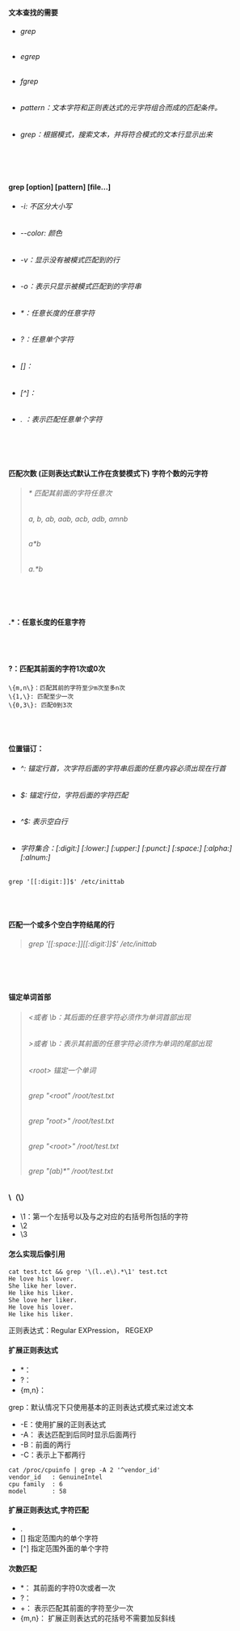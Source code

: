 #### 文本查找的需要
  * ###### grep    
  * ###### egrep  
  * ###### fgrep
  * ###### pattern：文本字符和正则表达式的元字符组合而成的匹配条件。
  * ###### grep：根据模式，搜索文本，并将符合模式的文本行显示出来

<br>

<br>

#### grep [option] [pattern] [file...]
  * ###### -i: 不区分大小写
  * ###### --color: 颜色
  * ###### -v：显示没有被模式匹配到的行
  * ###### -o：表示只显示被模式匹配到的字符串        
  * ###### *：任意长度的任意字符
  * ###### ?：任意单个字符
  * ###### []：
  * ###### [^]：
  * ###### . ：表示匹配任意单个字符        

<br>

<br>

#### 匹配次数 (正则表达式默认工作在贪婪模式下) 字符个数的元字符
  > ###### * 匹配其前面的字符任意次        
  > ###### a, b, ab, aab, acb, adb, amnb
  > ###### a*b
  > ###### a.*b

<br>

<br>
        
#### .*：任意长度的任意字符

<br>

<br>
        
#### \?：匹配其前面的字符1次或0次
```shell
\{m,n\}：匹配其前的字符至少m次至多n次
\{1,\}: 匹配至少一次
\{0,3\}: 匹配0到3次
```

<br>

<br>
        
#### 位置锚订：        
  * ###### ^: 锚定行首，次字符后面的字符串后面的任意内容必须出现在行首
  * ###### $: 锚定行位，字符后面的字符匹配
  * ###### ^$: 表示空白行
  * ###### 字符集合：[:digit:]  [:lower:]  [:upper:]  [:punct:]  [:space:] [:alpha:] [:alnum:]

```shell    
grep '[[:digit:]]$' /etc/inittab
```

<br>

<br>
        
#### 匹配一个或多个空白字符结尾的行
  > ###### grep '[[:space:]][[:digit:]]$' /etc/inittab

<br>

<br>
        
#### 锚定单词首部
  > ###### \<或者 \b：其后面的任意字符必须作为单词首部出现
  > ###### \>或者 \b：表示其前面的任意字符必须作为单词的尾部出现
  > ###### \<root\>   锚定一个单词
  > ###### grep "\<root"  /root/test.txt
  > ###### grep "root\>" /root/test.txt
  > ###### grep "\<root\>" /root/test.txt
  > ###### grep "\(ab\)*" /root/test.txt

#### \（\）
* \1：第一个左括号以及与之对应的右括号所包括的字符
* \2
* \3
        

#### 怎么实现后像引用

```shell
cat test.tct && grep '\(l..e\).*\1' test.tct 
He love his lover.
She like her lover.
He like his liker.
She love her liker.
He love his lover.
He like his liker.
```




        
正则表达式：Regular EXPression， REGEXP

#### 扩展正则表达式
* *：
* \?：
* \{m,n\}：

grep：默认情况下只使用基本的正则表达式模式来过滤文本

* -E：使用扩展的正则表达式
* -A：         表达匹配到后同时显示后面两行
* -B：前面的两行
* -C：表示上下都两行

```shell
cat /proc/cpuinfo | grep -A 2 '^vendor_id'
vendor_id	: GenuineIntel
cpu family	: 6
model		: 58
```

#### 扩展正则表达式,字符匹配
* .
* []      指定范围内的单个字符
* [^]         指定范围外面的单个字符

#### 次数匹配
* *：  其前面的字符0次或者一次
* ?：
* +：  表示匹配其前面的字符至少一次
* {m,n}：      扩展正则表达式的花括号不需要加反斜线

   
